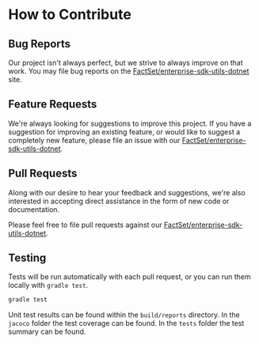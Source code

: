 # How to Contribute

## Bug Reports

Our project isn't always perfect, but we strive to always improve on that work. You may file bug reports on the [FactSet/enterprise-sdk-utils-dotnet](https://github.com/factset/enterprise-sdk-utils-dotnet) site.

## Feature Requests

We're always looking for suggestions to improve this project. If you have a suggestion for improving an existing feature, or would like to suggest a completely new feature, please file an issue with our [FactSet/enterprise-sdk-utils-dotnet](https://github.com/factset/enterprise-sdk-utils-dotnet).

## Pull Requests

Along with our desire to hear your feedback and suggestions, we're also interested in accepting direct assistance in the form of new code or documentation.

Please feel free to file pull requests against our [FactSet/enterprise-sdk-utils-dotnet](https://github.com/factset/enterprise-sdk-utils-dotnet).

## Testing

Tests will be run automatically with each pull request, or you can run them locally with `gradle test`.

```bash
gradle test
```

Unit test results can be found within the `build/reports` directory. In the `jacoco` folder the test coverage can be found. In the `tests` folder the test summary can be found.
